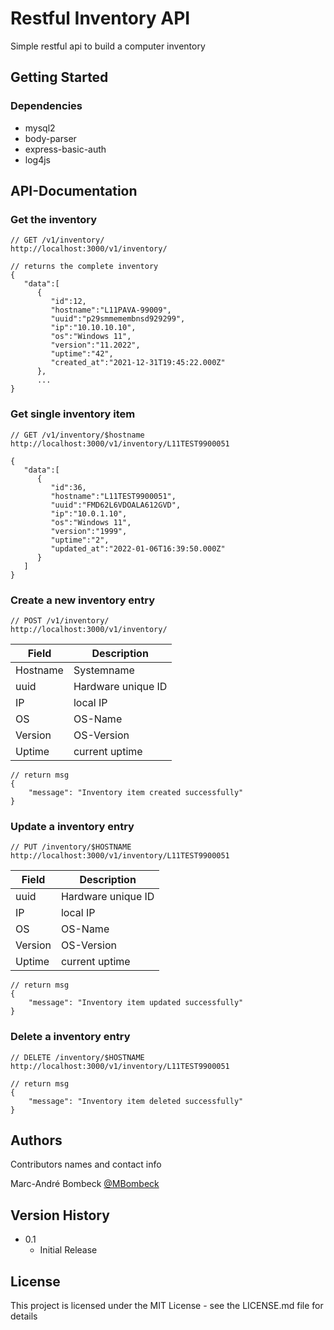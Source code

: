 # Restful Inventory API

Simple restful api to build a computer inventory

## Getting Started

### Dependencies

* mysql2
* body-parser
* express-basic-auth
* log4js
 
## API-Documentation

### Get the inventory
```
// GET /v1/inventory/
http://localhost:3000/v1/inventory/
```
```
// returns the complete inventory
{
   "data":[
      {
         "id":12,
         "hostname":"L11PAVA-99009",
         "uuid":"p29smmemembnsd929299",
         "ip":"10.10.10.10",
         "os":"Windows 11",
         "version":"11.2022",
         "uptime":"42",
         "created_at":"2021-12-31T19:45:22.000Z"
      },
      ...
}   
```
### Get single inventory item
```
// GET /v1/inventory/$hostname
http://localhost:3000/v1/inventory/L11TEST9900051
```
```
{
   "data":[
      {
         "id":36,
         "hostname":"L11TEST9900051",
         "uuid":"FMD62L6VDOALA612GVD",
         "ip":"10.0.1.10",
         "os":"Windows 11",
         "version":"1999",
         "uptime":"2",
         "updated_at":"2022-01-06T16:39:50.000Z"
      }
   ]
}
```

### Create a new inventory entry
```
// POST /v1/inventory/
http://localhost:3000/v1/inventory/
```
|  Field 	|  Description 	|
|---	|---	|
|  Hostname 	|   Systemname	|
|  uuid 	|   Hardware unique ID 	|
|  IP 	|   local IP	|
|  OS 	|   OS-Name	|
|  Version 	|   OS-Version	|
|  Uptime 	|   current uptime	|
```
// return msg
{
    "message": "Inventory item created successfully"
}
```

### Update a inventory entry
```
// PUT /inventory/$HOSTNAME
http://localhost:3000/v1/inventory/L11TEST9900051
```
|  Field 	|  Description 	|
|---	|---	|
|  uuid 	|   Hardware unique ID 	|
|  IP 	|   local IP	|
|  OS 	|   OS-Name	|
|  Version 	|   OS-Version	|
|  Uptime 	|   current uptime	|
```
// return msg
{
    "message": "Inventory item updated successfully"
}
```

### Delete a inventory entry
```
// DELETE /inventory/$HOSTNAME
http://localhost:3000/v1/inventory/L11TEST9900051
```

```
// return msg
{
    "message": "Inventory item deleted successfully"
}
```

## Authors

Contributors names and contact info

Marc-André Bombeck
[@MBombeck](https://twitter.com/MBombeck)

## Version History

* 0.1
    * Initial Release

## License

This project is licensed under the MIT License - see the LICENSE.md file for details
